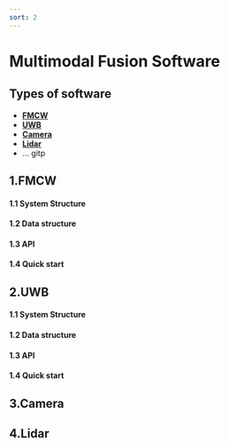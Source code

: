 ```yaml
---
sort: 2
---
```


# Multimodal Fusion Software


## Types of software

* **[FMCW](#1fmcw)**
* **[UWB](#2uwb)**
* **[Camera](#3camera)**
* **[Lidar](#4lidar)**
* ...
gitp
##  1.FMCW
#### 1.1 System Structure
#### 1.2 Data structure
#### 1.3 API
#### 1.4 Quick start

##  2.UWB
#### 1.1 System Structure
#### 1.2 Data structure
#### 1.3 API
#### 1.4 Quick start


##  3.Camera

##  4.Lidar